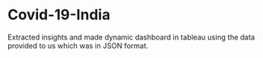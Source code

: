 # Covid-19-India
Extracted insights and made dynamic dashboard in tableau using the data provided to us which was in JSON format.
